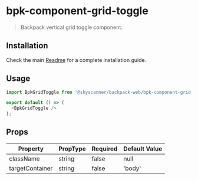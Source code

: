 # bpk-component-grid-toggle

> Backpack vertical grid toggle component.

## Installation

Check the main [Readme](https://github.com/skyscanner/backpack#usage) for a complete installation guide.

## Usage

```js
import BpkGridToggle from '@skyscanner/backpack-web/bpk-component-grid-toggle';

export default () => (
  <BpkGridToggle />
);
```

## Props

| Property         | PropType | Required | Default Value |
| ---------------- | -------- | -------- | ------------- |
| className        | string   | false    | null          |
| targetContainer  | string   | false    | 'body'        |
